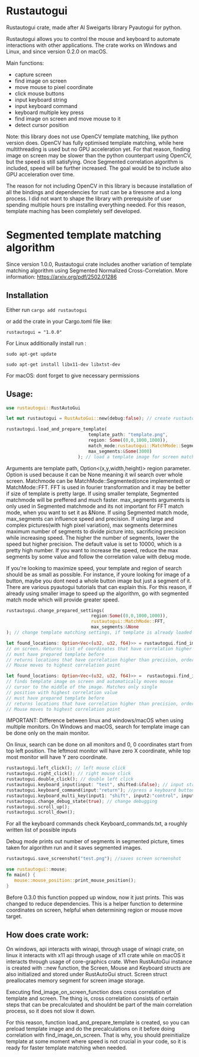 # Rustautogui

Rustautogui crate, made after Al Sweigarts library Pyautogui for python. 

Rustautogui allows you to control the mouse and keyboard to automate interactions with other applications. 
The crate works on Windows and Linux, and since version 0.2.0 on macOS.

Main functions:

- capture screen
- find image on screen
- move mouse to pixel coordinate
- click mouse buttons
- input keyboard string
- input keyboard command
- keyboard multiple key press
- find image on screen and move mouse to it
- detect cursor position


Note: this library does not use OpenCV template matching, like python version does. OpenCV has fully optimised template matching, while here multithreading is used but no GPU acceleration yet. For that reason, finding image on screen may be slower than the python counterpart using OpenCV, but the speed is still satisfying. Once Segmented correlation algorithm is included, speed will be further increased. The goal would be to include also GPU acceleration over time.

The reason for not including OpenCV in this library is because installation of all the bindings and dependencies for rust can be a tiresome and a long process. I did not want to shape the library with prerequisite of user spending multiple hours pre installing everything needed. For this reason, template maching has been completely self developed.  

# Segmented template matching algorithm

Since version 1.0.0, Rustautogui crate includes another variation of template matching algorithm using Segmented Normalized Cross-Correlation. 
More information: https://arxiv.org/pdf/2502.01286


## Installation

Either run 
`cargo add rustautogui`

or add the crate in your Cargo.toml file like:

`rustautogui = "1.0.0"`

For Linux additionally install run :

`sudo apt-get update`

`sudo apt-get install libx11-dev libxtst-dev`

For macOS: dont forget to give necessary permissions


## Usage:

```rust
use rustautogui::RustAutoGui

let mut rustautogui = RustAutoGui::new(debug:false); // create rustautogui instance

rustautogui.load_and_prepare_template(
                               template_path: "template.png",
                               region: Some((0,0,1000,1000)),
                               match_mode:rustautogui::MatchMode::Segmented,
                               max_segments:&Some(3000)
                           ); // load a template image for screen matching
```
Arguments are template path, Option<(x,y,width,height)> region parameter. Option is used because it can be None meaning it wil search over whole screen. Matchmode can be MatchMode::Segmented(once implemented) or MatchMode::FFT.
FFT is used in fourier transformation and it may be better if size of template is pretty large. If using smaller template, Segmented matchmode will be preffered and much faster. 
max_segments arguments is only used in Segmented matchmode and its not important for FFT match mode, when you want to set it as &None.
If using Segmented match mode, max_segments can influence speed and precision. If using large and complex pictures(with high pixel variation), max segments determines maximum number of segments
to divide picture into, sacrificing precision while increasing speed. The higher the number of segments, lower the speed but higher precision.
The default value is set to 10000, which is a pretty high number. If you want to increase the speed, reduce the max segments by some value and follow the correlation value with debug mode. 

If you're looking to maximize speed, your template and region of search should be as small as possible. For instance, if youre looking for image of a button, maybe you dont need a whole button image but just a segment of it. There are various pyautogui tutorials that can explain this. 
For this reason, if already using smaller image to speed up the algorithm, go with segmented match mode which will provide greater speed. 

```rust
rustautogui.change_prepared_settings(
                                region:Some((0,0,1000,1000)),
                                rustautogui::MatchMode::FFT,
                                max_segments:&None
); // change template matching settings, if template is already loaded
```

```rust
let found_locations: Option<Vec<(u32, u32, f64)>> = rustautogui.find_image_on_screen(precision:0.9); // returns pixel coordinates for prepared template
// on screen. Returns list of coordinates that have correlation higher than inserted precision parameter
// must have prepared template before
// returns locations that have correlation higher than precision, ordered from highest to lowest. 
// Mouse moves to highest correlation point
```

```rust
let found_locations: Option<Vec<(u32, u32, f64)>> =  rustautogui.find_image_on_screen_and_move_mouse(precision:0.9, moving_time:1.0);
// finds template image on screen and automatically moves mouse
// cursor to the middle of the image. Matches only single
// position with highest correlation value
// must have prepared template before
// returns locations that have correlation higher than precision, ordered from highest to lowest. 
// Mouse moves to highest correlation point
```
IMPORTANT: Difference between linux and windows/macOS when using multiple monitors. On Windows and macOS, search for template image can be done only on the main monitor.


On linux, search can be done on all monitors and  0, 0 coordinates start from top left position. The leftmost monitor will have zero X coordinate, while top most monitor will have Y zero coordinate. 
```rust
rustautogui.left_click(); // left mouse click
rustautogui.right_click(); // right mouse click
rustautogui.double_click(); // double left click
rustautogui.keyboard_input(input: "test", shifted:&false); // input string, or better say, do the sequence of key presses
rustautogui.keyboard_command(input:"return"); //press a keyboard button 
rustautogui.keyboard_multi_key(input1: "shift", input2:"control", input3: Some("t")) // Executed multiple key press at same time. third argument is optional
rustautogui.change_debug_state(true); // change debugging
rustautogui.scroll_up();
rustautogui.scroll_down();
```
For all the keyboard commands check Keyboard_commands.txt, a roughly written list of possible inputs

Debug mode prints out number of segments in segmented picture, times taken for algorithm run and it saves segmented images.

```rust
rustautogui.save_screenshot("test.png"); //saves screen screenshot
```

```rust
use rustautogui::mouse;
fn main() {
   mouse::mouse_position::print_mouse_position();
}
```
Before 0.3.0 this function popped up window, now it just prints. This was changed to reduce dependencies.
This is a helper function to determine coordinates on screen, helpful when determining region or mouse move target. 

## How does crate work:

On windows, api interacts with winapi, through usage of winapi crate, on linux it interacts with x11 api through usage of x11 crate while on macOS it interacts through usage of core-graphics crate.
When RustAutoGui instance is created with ::new function, the Screen, Mouse and Keyboard structs are also initialized and stored under RustAutoGui struct.
Screen struct preallocates memory segment for screen image storage. 

Executing find_image_on_screen_function does cross correlation of template and screen. The thing is, cross correlation consists of certain steps that can be precalculated and shouldnt be part of the main correlation process, so it does not slow it down.

For this reason, function load_and_prepare_template is created, so you can preload template image and do the precalculations on it before doing correlation with find_image_on_screen.
That is why, you should preinitialize template at some moment where speed is not crucial in your code, so it is ready for faster template matching when needed. 




